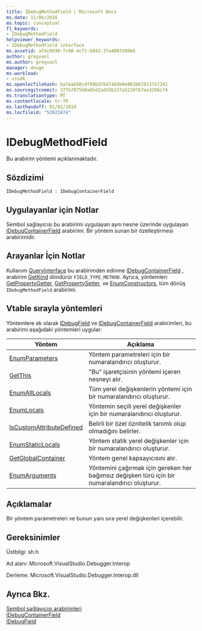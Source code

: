 ```yaml
---
title: IDebugMethodField | Microsoft Docs
ms.date: 11/04/2016
ms.topic: conceptual
f1_keywords:
- IDebugMethodField
helpviewer_keywords:
- IDebugMethodField interface
ms.assetid: a7dc9030-fc98-4cf1-b943-37a4003300b6
author: gregvanl
ms.author: gregvanl
manager: douge
ms.workload:
- vssdk
ms.openlocfilehash: ba7ea690cdf89bd76474ddb0e863b629137e7242
ms.sourcegitcommit: 37fb7075b0a65d2add3b137a5230767aa3266c74
ms.translationtype: MT
ms.contentlocale: tr-TR
ms.lasthandoff: 01/02/2019
ms.locfileid: "53922474"
---
```

# <a name="idebugmethodfield"></a>IDebugMethodField
Bu arabirim yöntemi açıklanmaktadır.  
  
## <a name="syntax"></a>Sözdizimi  
  
```  
IDebugMethodField : IDebugContainerField  
```  
  
## <a name="notes-for-implementers"></a>Uygulayanlar için Notlar  
 Sembol sağlayıcısı bu arabirimi uygulayan aynı nesne üzerinde uygulayan [IDebugContainerField](../../../extensibility/debugger/reference/idebugcontainerfield.md) arabirimi. Bir yöntem sunan bir özelleştirmesi arabirimidir.  
  
## <a name="notes-for-callers"></a>Arayanlar İçin Notlar  
 Kullanım [QueryInterface](/cpp/atl/queryinterface) bu arabirimden edinme [IDebugContainerField](../../../extensibility/debugger/reference/idebugcontainerfield.md) , arabirim [GetKind](../../../extensibility/debugger/reference/idebugfield-getkind.md) döndürür `FIELD_TYPE_METHOD`. Ayrıca, yöntemleri [GetPropertyGetter](../../../extensibility/debugger/reference/idebugpropertyfield-getpropertygetter.md), [GetPropertySetter](../../../extensibility/debugger/reference/idebugpropertyfield-getpropertysetter.md), ve [EnumConstructors](../../../extensibility/debugger/reference/idebugclassfield-enumconstructors.md), tüm dönüş `IDebugMethodField` arabirimi.  
  
## <a name="methods-in-vtable-order"></a>Vtable sırayla yöntemleri  
 Yöntemlere ek olarak [IDebugField](../../../extensibility/debugger/reference/idebugfield.md) ve [IDebugContainerField](../../../extensibility/debugger/reference/idebugcontainerfield.md) arabirimleri, bu arabirimi aşağıdaki yöntemleri uygular:  
  
|Yöntem|Açıklama|  
|------------|-----------------|  
|[EnumParameters](../../../extensibility/debugger/reference/idebugmethodfield-enumparameters.md)|Yöntem parametreleri için bir numaralandırıcı oluşturur.|  
|[GetThis](../../../extensibility/debugger/reference/idebugmethodfield-getthis.md)|"Bu" işaretçisinin yöntemi içeren nesneyi alır.|  
|[EnumAllLocals](../../../extensibility/debugger/reference/idebugmethodfield-enumalllocals.md)|Tüm yerel değişkenlerin yöntemi için bir numaralandırıcı oluşturur.|  
|[EnumLocals](../../../extensibility/debugger/reference/idebugmethodfield-enumlocals.md)|Yöntemin seçili yerel değişkenler için bir numaralandırıcı oluşturur.|  
|[IsCustomAttributeDefined](../../../extensibility/debugger/reference/idebugmethodfield-iscustomattributedefined.md)|Belirli bir özel öznitelik tanımlı olup olmadığını belirler.|  
|[EnumStaticLocals](../../../extensibility/debugger/reference/idebugmethodfield-enumstaticlocals.md)|Yöntem statik yerel değişkenler için bir numaralandırıcı oluşturur.|  
|[GetGlobalContainer](../../../extensibility/debugger/reference/idebugmethodfield-getglobalcontainer.md)|Yöntem genel kapsayıcısını alır.|  
|[EnumArguments](../../../extensibility/debugger/reference/idebugmethodfield-enumarguments.md)|Yöntemini çağırmak için gereken her bağımsız değişken türü için bir numaralandırıcı oluşturur.|  
  
## <a name="remarks"></a>Açıklamalar  
 Bir yöntem parametreleri ve bunun yanı sıra yerel değişkenleri içerebilir.  
  
## <a name="requirements"></a>Gereksinimler  
 Üstbilgi: sh.h  
  
 Ad alanı: Microsoft.VisualStudio.Debugger.Interop  
  
 Derleme: Microsoft.VisualStudio.Debugger.Interop.dll  
  
## <a name="see-also"></a>Ayrıca Bkz.  
 [Sembol sağlayıcısı arabirimleri](../../../extensibility/debugger/reference/symbol-provider-interfaces.md)   
 [IDebugContainerField](../../../extensibility/debugger/reference/idebugcontainerfield.md)   
 [IDebugField](../../../extensibility/debugger/reference/idebugfield.md)